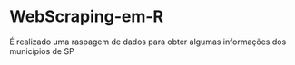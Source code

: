 # WebScraping-em-R
É realizado uma raspagem de dados para obter algumas informações dos municípios de SP

